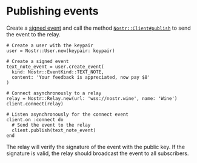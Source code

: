 # Publishing events

Create a [signed event](../core/keys) and call the method
[`Nostr::Client#publish`](https://www.rubydoc.info/gems/nostr/Nostr/Client#publish-instance_method) to send the
event to the relay.

```ruby{4-8,17}
# Create a user with the keypair
user = Nostr::User.new(keypair: keypair)

# Create a signed event
text_note_event = user.create_event(
  kind: Nostr::EventKind::TEXT_NOTE,
  content: 'Your feedback is appreciated, now pay $8'
)

# Connect asynchronously to a relay
relay = Nostr::Relay.new(url: 'wss://nostr.wine', name: 'Wine')
client.connect(relay)

# Listen asynchronously for the connect event
client.on :connect do
  # Send the event to the relay
  client.publish(text_note_event)
end
```

The relay will verify the signature of the event with the public key. If the signature is valid, the relay should
broadcast the event to all subscribers.
